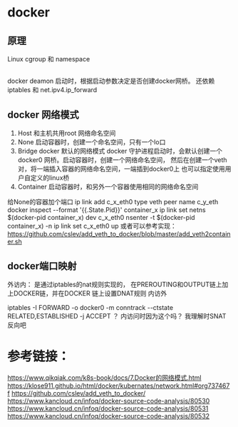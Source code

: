 # docker 

## 原理
Linux cgroup 和 namespace  

##


docker deamon 启动时，根据启动参数决定是否创建docker网桥。 
还依赖iptables 和 net.ipv4.ip_forward

## docker 网络模式
1. Host
和主机共用root 网络命名空间
2. None 
启动容器时，创建一个命名空间，只有一个lo口
3. Bridge
docker 默认的网络模式
docker 守护进程启动时，会默认创建一个docker0 网桥。启动容器时，创建一个网络命名空间， 然后在创建一个veth对，将一端插入容器的网络命名空间，一端插到docker0上 
也可以指定使用用户自定义的linux桥
4. Container
启动容器时，和另外一个容器使用相同的网络命名空间



给None的容器加个端口
ip link add c_x_eth0 type veth peer name c_y_eth
docker inspect --format '{{.State.Pid}}' container_x
ip link set netns $(docker-pid container_x) dev c_x_eth0
nsenter -t $(docker-pid container_x) -n ip link set c_x_eth0 up
或者可以参考实现：https://github.com/cslev/add_veth_to_docker/blob/master/add_veth2container.sh


## docker端口映射
外访内：
是通过iptables的nat规则实现的， 在PREROUTING和OUTPUT链上加上DOCKER链，并在DOCKER 链上设置DNAT规则
内访外

iptables -I FORWARD -o docker0 -m conntrack --ctstate RELATED,ESTABLISHED -j ACCEPT
？ 内访问时因为这个吗？ 我理解时SNAT反向吧




# 参考链接：
https://www.qikqiak.com/k8s-book/docs/7.Docker的网络模式.html
https://klose911.github.io/html/docker/kubernates/network.html#org737467f
https://github.com/cslev/add_veth_to_docker/
https://www.kancloud.cn/infoq/docker-source-code-analysis/80530
https://www.kancloud.cn/infoq/docker-source-code-analysis/80531
https://www.kancloud.cn/infoq/docker-source-code-analysis/80532
